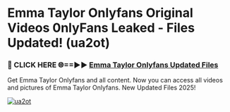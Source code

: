 # Emma Taylor Onlyfans Original Videos 0nlyFans Leaked - Files Updated! (ua2ot)

<h3>🔴 CLICK HERE 🌐==►► <a href="https://tinyurl.com/2m67pmp6" rel="nofollow">Emma Taylor Onlyfans Updated Files</a></h3>

Get Emma Taylor Onlyfans and all content. Now you can access all videos and pictures of Emma Taylor Onlyfans. New Updated Files 2025!

[![ua2ot](https://i.imgur.com/H4QAA4z.gif)](https://tinyurl.com/2m67pmp6)